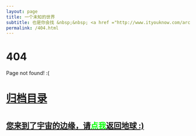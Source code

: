 ```yaml
---
layout: page
title: 一个未知的世界
subtitle: 也是你会找 &nbsp;&nbsp; <a href ="http://www.ityouknow.com/arch.html">架构</a>&nbsp;&nbsp; <a href ="http://www.ityouknow.com/life.html">生活故事</a>&nbsp;&nbsp; <a href ="http://www.ityouknow.com/jvm.html">JVM</a>&nbsp;&nbsp; <a href ="http://www.ityouknow.com/spring-boot.html">Spring Boot</a>&nbsp;&nbsp; <a href ="http://www.ityouknow.com/spring-cloud.html">Spring Cloud</a>
permalink: /404.html
---
```


# 404

Page not found! :(

<h1><a href ="http://www.ityouknow.com/archives.html">归档目录</a><h1>

<h2><a href="http://io.dbbaxbb.com/">您来到了宇宙的边缘，请<span style="color:#00FF00">点我</span>返回地球 :)</a></h2>
